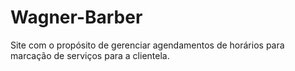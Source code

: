 # Wagner-Barber
Site com o propósito de gerenciar agendamentos de horários para marcação de serviços para a clientela.

